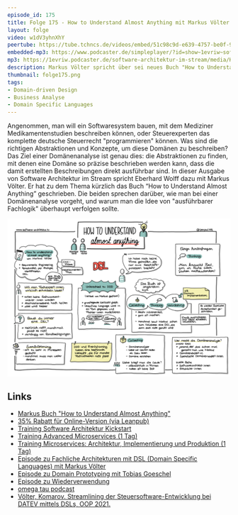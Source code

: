 ```yaml
---
episode_id: 175
title: Folge 175 - How to Understand Almost Anything mit Markus Völter
layout: folge
video: w1dV3yhnXhY
peertube: https://tube.tchncs.de/videos/embed/51c98c9d-e639-4757-be0f-91ab62934ab9
embedded-mp3: https://www.podcaster.de/simpleplayer/?id=show~1evriw~software-architektur-im-stream~pod-6cdd03147687e7899a546676d3&v=1690030560
mp3: https://1evriw.podcaster.de/software-architektur-im-stream/media/How_to_Understand_Almost_Anything_mit_Markus_Voelter.mp3
description: Markus Völter spricht über sei neues Buch "How to Understand Almost Anything"
thumbnail: folge175.png
tags:
- Domain-driven Design
- Business Analyse
- Domain Specific Languages
---
```


Angenommen, man will ein Softwaresystem bauen, mit dem Mediziner
Medikamentenstudien beschreiben können, oder Steuerexperten das
komplette deutsche Steuerrecht "programmieren" können. Was sind die
richtigen Abstraktionen und Konzepte, um diese Domänen zu beschreiben?
Das Ziel einer Domänenanalyse ist genau dies: die Abstraktionen zu
finden, mit denen eine Domäne so präzise beschrieben werden kann, dass
die damit erstellten Beschreibungen direkt ausführbar sind. In dieser
Ausgabe von Software Architektur im Stream spricht Eberhard Wolff dazu
mit Markus Völter. Er hat zu dem Thema kürzlich das Buch “How to
Understand Almost Anything” geschrieben. Die beiden sprechen darüber,
wie man bei einer Domänenanalyse vorgeht, und warum man die Idee von
"ausführbarer Fachlogik" überhaupt verfolgen sollte.

![Sketchnotes](/sketchnotes/folge175.jpg)

## Links

* [Markus Buch "How to Understand Almost
  Anything"](http://www.voelter.de/htuaa-book.html)
* [35% Rabatt für Online-Version (via
  Leanpub)](https://leanpub.com/markusvoelter-htuaa/c/archstream) 
* [Training Software Architektur
  Kickstart](https://www.socreatory.com/de/trainings/arch-kickstart)
* [Training Advanced Microservices (1
  Tag)](https://www.socreatory.com/de/trainings/advancedms)
* [Training Microservices: Architektur, Implementierung und Produktion
  (1 Tag)](https://www.socreatory.com/de/trainings/microservices)
* [Episode zu Fachliche Architekturen mit DSL (Domain Specific
  Languages) mit Markus
  Völter](https://software-architektur.tv/2020/10/23/folge022.html)
* [Episode zu Domain Prototyping mit Tobias Goeschel](https://software-architektur.tv/2022/09/16/folge134.html)
* [Episode zu Wiederverwendung](https://software-architektur.tv/2021/10/22/folge85.html)
* [omega tau podcast](https://omegataupodcast.net/)
* [Völter, Komarov. Streamlining der Steuersoftware-Entwicklung bei
  DATEV mittels DSLs, OOP
  2021.](http://voelter.de/data/presentations/oop2021-steuerDSLStreamlining.pdf)
